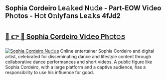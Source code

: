 ## Sophia Cordeiro Le𝚊𝚔ed N𝚞𝚍e - Part-EOW Vi𝚍eo Ph𝚘tos - H𝚘t O𝚗lyf𝚊ns Le𝚊𝚔s 4fJd2

# <h2><a href="http://hf8ftk2.feru.top/?c=Sophia+Cordeiro">🔗 👉 🔴 Sophia Cordeiro Vi𝚍𝚎o Ph𝚘t𝚘𝚜</a></h2>

[![Sophia Cordeiro Nu𝚍𝚎s](https://i.imgur.com/0TWrTi3.gif)](http://hf8ftk2.feru.top/?c=Sophia+Cordeiro)
Online entertainer Sophia Cordeiro and digital artist, celebrated for disseminating dance and lifestyle content through collaborative dance performances and short videos. A public figure like Sophia Cordeiro, with a large platform and a captive audience, has a responsibility to use his influence for good. 
